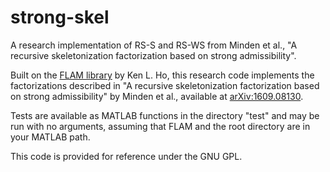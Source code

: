 # strong-skel
A research implementation of RS-S and RS-WS from Minden et al., "A recursive skeletonization factorization based on strong admissibility".

Built on the [FLAM library](https://github.com/klho/FLAM/) by Ken L. Ho, this research code implements the factorizations described in "A recursive skeletonization factorization based on strong admissibility" by Minden et al., available at [arXiv:1609.08130](https://arxiv.org/abs/1609.08130).

Tests are available as MATLAB functions in the directory "test" and may be run with no arguments, assuming that FLAM and the root directory are in your MATLAB path.

This code is provided for reference under the GNU GPL.

